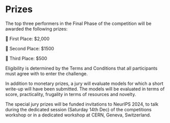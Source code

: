 # Prizes
The top three performers in the Final Phase of the competition will be awarded the following prizes:

🥇 First Place: $2,000

🥈 Second Place: $1500

🥉 Third Place: $500

Eligibility is determined by the Terms and Conditions that all participants must agree with to enter the challenge.

In addition to monetary prizes, a jury will evaluate models for which a short write-up will have been submitted. The models will be evaluated in terms of score, practicality, frugality in terms of resources and novelty. 

The special jury prizes will be funded invitations to NeurIPS 2024, to talk during the dedicated session (Saturday 14th Dec) of the competitions workshop or in a dedicated workshop at CERN, Geneva, Switzerland.